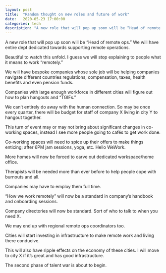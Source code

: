 ```yaml
---
layout: post
title:  "Random thought on new roles and future of work"
date:   2020-05-23 17:00:00
categories: tech
description: "A new role that will pop up soon will be “Head of remote ops.” We will have entire dept dedicated towards supporting remote operations. "
---
```

A new role that will pop up soon will be “Head of remote ops.” We will have entire dept dedicated towards supporting remote operations. 

Beautiful to watch this unfold.  I guess we will stop explaining to people what it means to work “remotely.”

We will have bespoke companies whose sole job will be helping companies navigate different countries regulations; compensation, taxes, health benefits and even pension funds.

Companies with large enough workforce in different cities will figure out how to plan hangouts and “TGIFs.” 

We can’t entirely do away with the human connection. So may be once every quarter, there will be budget for staff of company X living in city Y to hangout together.

This turn of event may or may not bring about significant changes in co-working spaces, instead I see more people going to cafés to get work done. 

Co-working spaces will need to spice up their offers to make things enticing; after 6PM jam sessions, yoga, etc. Hello WeWork.

More homes will now be forced to carve out dedicated workspace/home office.  

Therapists will be needed more than ever before to help people cope with burnouts and all. 

Companies may have to employ them full time.

“How we work remotely” will now be a standard in company’s handbook and onboarding sessions.

Company directories will now be standard. Sort of who to talk to when you need X. 

We may end up with regional remote ops coordinators too.

Cities will start investing in infrastructure to make remote work and living there conducive. 

This will also have ripple effects on the economy of these cities. I will move to city X if it’s great and has good infrastructure. 

The second phase of talent war is about to begin.